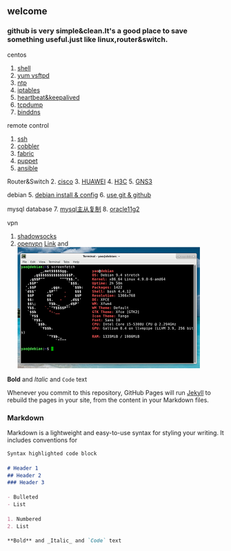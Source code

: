 ## welcome
### github is very simple&clean.It's a good place to save something useful.just like linux,router&switch.

centos 

1. [shell](shell.html)
2. [yum vsftpd](centosyum.html)
3. [ntp](ntp.html)
4. [iptables](iptables.html)
5. [heartbeat&keepalived](ha.html)
6. [tcpdump](tcpdump.html)
7. [binddns](dns.html)


remote control

1. [ssh](ssh.html)
2. [cobbler](cobbler.html)
3. [fabric](fabric.html)
4. [puppet](puppet.html)
5. [ansible](ansible.html)

Router&Switch
2. [cisco](cisco1.html)
3. [HUAWEI](huawei.html)
4. [H3C](h3c1.html)
5. [GNS3](gns.html)

debian 
5. [debian install & config](debian1.html)
6. [use git & github](gituse.html)

mysql database 
7. [mysql主从复制](mysql.html)
8. [oracle11g2](oracle11g2.html)

vpn
1. [shadowsocks](ss.html)
2. [openvpn](openvpn.html)
[Link](url) and 
![Image](./images/debian.png)

**Bold** and _Italic_ and `Code` text

Whenever you commit to this repository, GitHub Pages will run [Jekyll](https://jekyllrb.com/) to rebuild the pages in your site, from the content in your Markdown files.



### Markdown

Markdown is a lightweight and easy-to-use syntax for styling your writing. It includes conventions for

```markdown
Syntax highlighted code block

# Header 1
## Header 2
### Header 3

- Bulleted
- List

1. Numbered
2. List

**Bold** and _Italic_ and `Code` text
```
